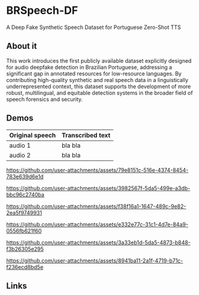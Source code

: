 # BRSpeech-DF

A Deep Fake Synthetic Speech Dataset for Portuguese Zero-Shot TTS

## About it


This work introduces the first publicly available dataset explicitly designed for audio deepfake detection in Brazilian Portuguese, addressing a significant gap in annotated resources for low-resource languages. By contributing high-quality synthetic and real speech data in a linguistically underrepresented context, this dataset supports the development of more robust, multilingual, and equitable detection systems in the broader field of speech forensics and security.

## Demos

| Original speech | Transcribed text |
| --- | --- |
| audio 1 | bla bla |
| audio 2 | bla bla |

https://github.com/user-attachments/assets/79e8151c-516e-4374-8454-783e639d6e1d




https://github.com/user-attachments/assets/3982567f-5da5-499e-a3db-bbc96c2740ba



https://github.com/user-attachments/assets/f38f16a1-1647-489c-9e82-2ea5f9749931



https://github.com/user-attachments/assets/e332e77c-31c1-4d7e-84a9-0556fb621f60



https://github.com/user-attachments/assets/3a33eb1d-5da5-4873-b848-f3b26305e295



https://github.com/user-attachments/assets/8941ba11-2a1f-4719-b71c-f236ecd8bd5e


## Links

